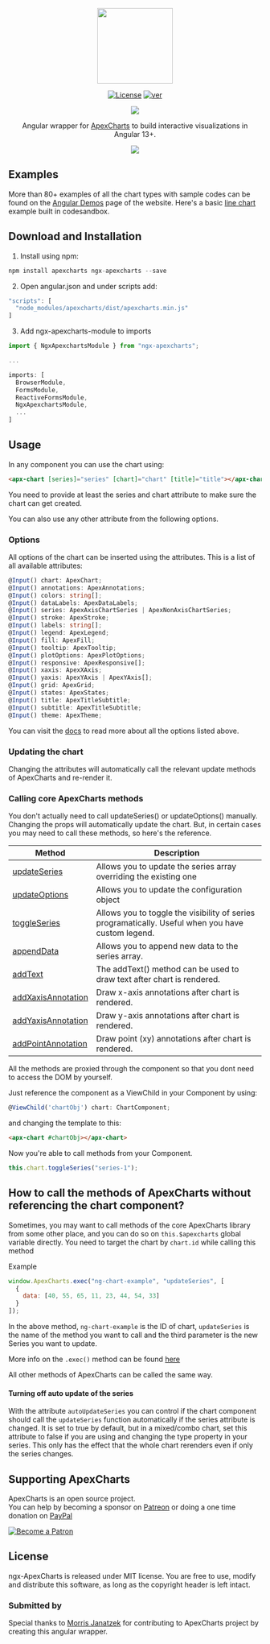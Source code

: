 <p align="center">
  <img src="https://apexcharts.com/media/ng-apexcharts.png" height="150" />
</p>

<p align="center">
  <a href="https://github.com/apexcharts/ng-apexcharts/blob/master/LICENSE"><img src="https://img.shields.io/badge/License-MIT-brightgreen.svg" alt="License"></a>
  <a href="https://www.npmjs.com/package/ng-apexcharts"><img src="https://img.shields.io/npm/v/ng-apexcharts.svg" alt="ver"></a>
</p>

<p align="center">
  <a href="https://twitter.com/intent/tweet?text=ng-ApexCharts%20An%20Angular%20Chart%20library%20built%20on%20ApexCharts.js&url=https://www.apexcharts.com&hashtags=javascript,charts,angular,apexcharts"><img src="https://img.shields.io/twitter/url/http/shields.io.svg?style=social"> </a>
</p>

<p align="center">Angular wrapper for <a href="https://github.com/apexcharts/apexcharts.js">ApexCharts</a> to build interactive visualizations in Angular 13+.</p>

<p align="center"><a href="https://apexcharts.com/angular-chart-demos/"><img src="https://apexcharts.com/media/apexcharts-banner.png"></a></p>

## Examples

More than 80+ examples of all the chart types with sample codes can be found on the <a href="https://apexcharts.com/angular-chart-demos/">Angular Demos</a> page of the website. Here's a basic <a href="https://codesandbox.io/s/apx-line-basic-o2mwb">line chart</a> example built in codesandbox.

## Download and Installation

1. Install using npm:

```ts
npm install apexcharts ngx-apexcharts --save
```

2. Open angular.json and under scripts add:

```ts
"scripts": [
  "node_modules/apexcharts/dist/apexcharts.min.js"
]
```

3. Add ngx-apexcharts-module to imports
```ts
import { NgxApexchartsModule } from "ngx-apexcharts";

...

imports: [
  BrowserModule,
  FormsModule,
  ReactiveFormsModule,
  NgxApexchartsModule,
  ...
]
```

## Usage

In any component you can use the chart using:

```html
<apx-chart [series]="series" [chart]="chart" [title]="title"></apx-chart>
```

You need to provide at least the series and chart attribute to make sure the
chart can get created.

You can also use any other attribute from the following options.

### Options

All options of the chart can be inserted using the attributes.
This is a list of all available attributes:

```ts
@Input() chart: ApexChart;
@Input() annotations: ApexAnnotations;
@Input() colors: string[];
@Input() dataLabels: ApexDataLabels;
@Input() series: ApexAxisChartSeries | ApexNonAxisChartSeries;
@Input() stroke: ApexStroke;
@Input() labels: string[];
@Input() legend: ApexLegend;
@Input() fill: ApexFill;
@Input() tooltip: ApexTooltip;
@Input() plotOptions: ApexPlotOptions;
@Input() responsive: ApexResponsive[];
@Input() xaxis: ApexXAxis;
@Input() yaxis: ApexYAxis | ApexYAxis[];
@Input() grid: ApexGrid;
@Input() states: ApexStates;
@Input() title: ApexTitleSubtitle;
@Input() subtitle: ApexTitleSubtitle;
@Input() theme: ApexTheme;
```

You can visit the [docs](https://apexcharts.com/docs/) to read more about all the options listed above.

### Updating the chart

Changing the attributes will automatically call the relevant update methods of ApexCharts and re-render it.

### Calling core ApexCharts methods

You don't actually need to call updateSeries() or updateOptions() manually. Changing the props will automatically update the chart. But, in certain cases you may need to call these methods, so here's the reference.

| Method                                                                                   | Description                                                                                        |
| ---------------------------------------------------------------------------------------- | -------------------------------------------------------------------------------------------------- |
| <a href="https://apexcharts.com/docs/methods/#updateSeries">updateSeries</a>             | Allows you to update the series array overriding the existing one                                  |
| <a href="https://apexcharts.com/docs/methods/#updateOptions">updateOptions</a>           | Allows you to update the configuration object                                                      |
| <a href="https://apexcharts.com/docs/methods/#toggleSeries">toggleSeries</a>             | Allows you to toggle the visibility of series programatically. Useful when you have custom legend. |
| <a href="https://apexcharts.com/docs/methods/#appendData">appendData</a>                 | Allows you to append new data to the series array.                                                 |
| <a href="https://apexcharts.com/docs/methods/#addtext">addText</a>                       | The addText() method can be used to draw text after chart is rendered.                             |
| <a href="https://apexcharts.com/docs/methods/#addxaxisannotation">addXaxisAnnotation</a> | Draw x-axis annotations after chart is rendered.                                                   |
| <a href="https://apexcharts.com/docs/methods/#addyaxisannotation">addYaxisAnnotation</a> | Draw y-axis annotations after chart is rendered.                                                   |
| <a href="https://apexcharts.com/docs/methods/#addpointannotation">addPointAnnotation</a> | Draw point (xy) annotations after chart is rendered.                                               |

All the methods are proxied through the component so that you dont need to access the DOM by yourself.

Just reference the component as a ViewChild in your Component by using:

```ts
@ViewChild('chartObj') chart: ChartComponent;
```

and changing the template to this:

```html
<apx-chart #chartObj></apx-chart>
```

Now you're able to call methods from your Component.

```javascript
this.chart.toggleSeries("series-1");
```

## How to call the methods of ApexCharts without referencing the chart component?

Sometimes, you may want to call methods of the core ApexCharts library from some other place, and you can do so on `this.$apexcharts` global variable directly. You need to target the chart by <code>chart.id</code> while calling this method

Example

```js
window.ApexCharts.exec("ng-chart-example", "updateSeries", [
  {
    data: [40, 55, 65, 11, 23, 44, 54, 33]
  }
]);
```

In the above method, `ng-chart-example` is the ID of chart, `updateSeries` is the name of the method you want to call and the third parameter is the new Series you want to update.

More info on the `.exec()` method can be found <a href="https://apexcharts.com/docs/methods/#exec">here</a>

All other methods of ApexCharts can be called the same way.

#### Turning off auto update of the series

With the attribute `autoUpdateSeries` you can control if the chart component should call the `updateSeries` function automatically if the series attribute is changed. It is set to true by default, but in a mixed/combo chart, set this attribute to false if you are using and changing the type property in your series. This only has the effect that the whole chart rerenders even if only the series changes.

## Supporting ApexCharts

ApexCharts is an open source project. <br /> You can help by becoming a sponsor on <a href="https://patreon.com/junedchhipa">Patreon</a> or doing a one time donation on <a href="https://paypal.me/junedchhipa">PayPal</a> <br />

<a href="https://patreon.com/junedchhipa"><img src="https://c5.patreon.com/external/logo/become_a_patron_button.png" alt="Become a Patron" /> </a>

## License

ngx-ApexCharts is released under MIT license. You are free to use, modify and distribute this software, as long as the copyright header is left intact.

### Submitted by

Special thanks to [Morris Janatzek](http://morrisj.net) for contributing to ApexCharts project by creating this angular wrapper.
